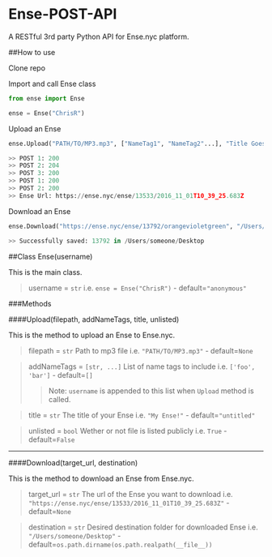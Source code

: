 # Ense-POST-API

A RESTful 3rd party Python API for Ense.nyc platform.

##How to use

Clone repo

Import and call Ense class

```python
from ense import Ense

ense = Ense("ChrisR")
```

Upload an Ense

```python
ense.Upload("PATH/TO/MP3.mp3", ["NameTag1", "NameTag2"...], "Title Goes Here!")

>> POST 1: 200
>> POST 2: 204
>> POST 3: 200
>> POST 1: 200
>> POST 2: 200
>> Ense Url: https://ense.nyc/ense/13533/2016_11_01T10_39_25.683Z
```

Download an Ense

```python
ense.Download("https://ense.nyc/ense/13792/orangevioletgreen", "/Users/someone/Desktop")

>> Successfully saved: 13792 in /Users/someone/Desktop

```

##Class Ense(username)

This is the main class.

>username = `str` i.e. `ense = Ense("ChrisR")` - default=`"anonymous"`

###Methods

####Upload(filepath, addNameTags, title, unlisted)

This is the method to upload an Ense to Ense.nyc.

>filepath = `str` Path to mp3 file i.e. `"PATH/TO/MP3.mp3"` - default=`None` 

>addNameTags = `[str, ...]` List of name tags to include i.e. `['foo', 'bar']` - default=`[]`
>>Note: `username` is appended to this list when `Upload` method is called.

>title = `str` The title of your Ense i.e. `"My Ense!"` - default=`"untitled"` 

>unlisted = `bool` Wether or not file is listed publicly i.e. `True` - default=`False`

---

####Download(target_url, destination)

This is the method to download an Ense from Ense.nyc.

>target_url = `str` The url of the Ense you want to download i.e. `"https://ense.nyc/ense/13533/2016_11_01T10_39_25.683Z"` - default=`None`

>destination = `str` Desired destination folder for downloaded Ense i.e. `"/Users/someone/Desktop"` - default=`os.path.dirname(os.path.realpath(__file__))`
